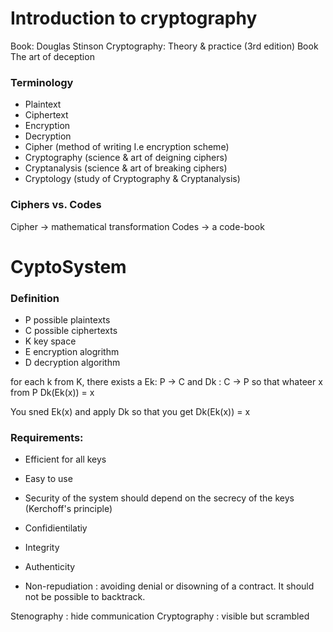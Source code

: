 # Introduction to cryptography

Book: Douglas Stinson Cryptography: Theory & practice (3rd edition)
Book The art of deception

### Terminology

- Plaintext
- Ciphertext
- Encryption
- Decryption
- Cipher (method of writing I.e encryption scheme)
- Cryptography (science & art of deigning ciphers)
- Cryptanalysis (science & art of breaking ciphers)
- Cryptology (study of Cryptography & Cryptanalysis)

### Ciphers vs. Codes

Cipher -> mathematical transformation
Codes -> a code-book

# CyptoSystem

### Definition

- P possible plaintexts
- C possible ciphertexts
- K key space
- E encryption alogrithm
- D decryption algorithm

for each k from K, there exists a Ek: P -> C and Dk : C -> P so that
whateer x from P Dk(Ek(x)) = x

You sned Ek(x) and apply Dk so that you get Dk(Ek(x)) = x

### Requirements:

- Efficient for all keys
- Easy to use
- Security of the system should depend on the secrecy of the keys (Kerchoff's principle)

- Confidientilatiy
- Integrity
- Authenticity
- Non-repudiation : avoiding denial or disowning of a contract. It should not be possible to backtrack.


Stenography : hide communication
Cryptography : visible but scrambled

